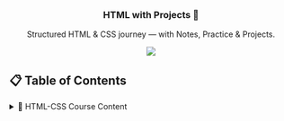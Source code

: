 <div align="center">
  <br />
  
  <h3 align="center">HTML with Projects 🚀</h3>
  <div align="center">
    Structured HTML & CSS journey  — with Notes, Practice & Projects. 
  </div>
</div>

<p align="center">
  <a href="https://developer-ronnie.hashnode.dev" target="_blank">
    <img src="https://img.shields.io/badge/Read%20My%20Blog-Hashnode-blueviolet?style=for-the-badge&logo=hashnode&logoColor=white" />
  </a>
</p>

## 📋 <a name="table">Table of Contents</a>


<details>
  <summary>📁 HTML-CSS Course Content</summary>

- 📂 **01**  
  - 📄 [Introduction to HTML](./01-HTML/01-Intro-&-Setup-HTML.md)  
  - 📄 [VSCode download](./01-HTML/01-Intro-&-Setup-HTML.md)
  - 📄 [project folder setup](./01-HTML/01-Intro-&-Setup-HTML.md)
  - 📄 [index.html](./01-HTML/01-Intro-&-Setup-HTML.md)
  - 📄 [live server extension](./01-HTML/01-Intro-&-Setup-HTML.md)

- 📂 **02**  
  - 📄 [html basics](./01-HTML/02-html-basics.md)
  - 📄 [hyperlinks](./01-HTML/02-html-basics.md)
  - 📄 [images](./01-HTML/02-html-basics.md)
  - 📄 [audio](./01-HTML/02-html-basics.md) 
  - 📄 [video](./01-HTML/02-html-basics.md)
  - 📄 [favicons](./01-HTML/02-html-basics.md)
  - 📄 [text formatting](./01-HTML/02-html-basics.md)
  

- 📂 **03**  
  - 📄 [span & div](./01-HTML/03-html-components.md)
  - 📄 [lists](./01-HTML/03-html-components.md)
  - 📄 [tables](./01-HTML/03-html-components.md)
  - 📄 [buttons](./01-HTML/03-html-components.md) 
  - 📄 [forms](./01-HTML/03-html-components.md) 
  - 📄 [headers & footers](./01-HTML/03-html-components.md)  
  

 


